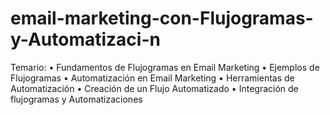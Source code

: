 # email-marketing-con-Flujogramas-y-Automatizaci-n

Temario: 
• Fundamentos de Flujogramas en Email Marketing
• Ejemplos de Flujogramas
• Automatización en Email Marketing 
• Herramientas de Automatización 
• Creación de un Flujo Automatizado 
• Integración de flujogramas y Automatizaciones

